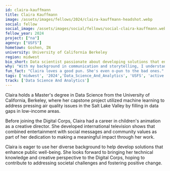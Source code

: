 ```yaml
---
id: claira-kauffmann
title: Claira Kauffmann
image: /assets/images/fellows/2024/claira-kauffmann-headshot.webp
social: fellow
social_image: /assets/images/social/fellows/social-claira-kauffmann.webp
fellow_year: 2024
project: ["na"]
agency: ["USFS"]
hometown: Goshen, IN
university: University of California Berkeley
region: midwest
bio_short: Data scientist passionate about developing solutions that enhance public well-being
why: "With my background in communication and storytelling, I understand the importance of making complex information accessible and engaging for diverse audiences. Joining the U.S. Digital Corps is a unique opportunity for me to use these skills to serve the public. I am eager to contribute to evidence-based solutions and advocate for the responsible use of artificial intelligence."
fun_fact: "Claira loves a good pun. She's even o-pun to the bad ones."
tags: ['midwest', '2024','Data_Science_And_Analytics', 'USFS', 'active']
track: ['Data Science And Analytics']
---
```


Claira holds a Master's degree in Data Science from the University of California, Berkeley, where her capstone project utilized machine learning to address pressing air quality issues in the Salt Lake Valley by filling in data gaps in low-income areas.

Before joining the Digital Corps, Claira had a career in children's animation as a creative director. She developed international television shows that combined entertainment with social messages and community values as part of her dedication to making a meaningful impact through her work.

Claira is eager to use her diverse background to help develop solutions that enhance public well-being. She looks forward to bringing her technical knowledge and creative perspective to the Digital Corps, hoping to contribute to addressing societal challenges and fostering positive change.